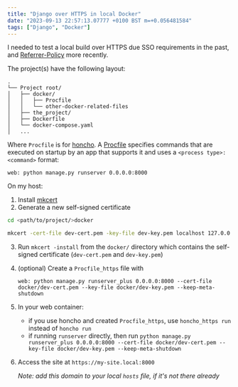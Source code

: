 ```yaml
---
title: "Django over HTTPS in local Docker"
date: "2023-09-13 22:57:13.07777 +0100 BST m=+0.056481584"
tags: ["Django", "Docker"]
---
```


I needed to test a local build over HTTPS due SSO requirements in the past, and [Referrer-Policy](https://developer.mozilla.org/en-US/docs/Web/HTTP/Headers/Referrer-Policy) more recently.


The project(s) have the following layout:

```
. 
└── Project root/ 
│   ├── docker/ 
│   │   ├── Procfile 
│   │   └── other-docker-related-files 
│   ├── the_project/ 
│   ├── Dockerfile 
│   └── docker-compose.yaml
│   ...
```

Where `Procfile` is for [honcho](https://pypi.org/project/honcho/). A [Procfile](https://devcenter.heroku.com/articles/procfile) specifies
commands that are executed on startup by an app that supports it and uses a `<process type>: <command>` format:

```Procfile
web: python manage.py runserver 0.0.0.0:8000
```

On my host:

1. Install [mkcert](https://github.com/FiloSottile/mkcert)
2. Generate a new self-signed certificate
   
```bash
cd <path/to/project/>docker

mkcert -cert-file dev-cert.pem -key-file dev-key.pem localhost 127.0.0.1 my-project.local
```
	
3. Run `mkcert -install` from the `docker/` directory which contains the self-signed certificate (`dev-cert.pem` and `dev-key.pem`)
4. (optional) Create a `Procfile_https` file with
   
    ```Procfile
    web: python manage.py runserver_plus 0.0.0.0:8000 --cert-file docker/dev-cert.pem --key-file docker/dev-key.pem --keep-meta-shutdown  
    ```

5. In your web container:
	* if you use honcho and created `Procfile_https`, use `honcho_https run` instead of `honcho run`
	* if running `runserver` directly, then run `python manage.py runserver_plus 0.0.0.0:8000 --cert-file docker/dev-cert.pem --key-file docker/dev-key.pem --keep-meta-shutdown`

7. Access the site at `https://my-site.local:8000`

   _Note: add this domain to your local `hosts` file, if it's not there already_
